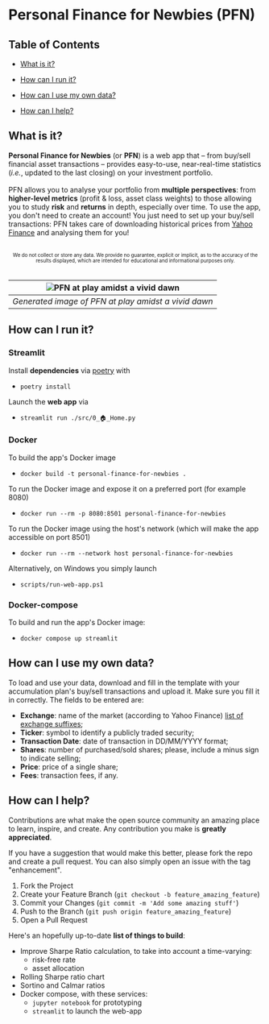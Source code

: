 # Personal Finance for Newbies (PFN)

## Table of Contents

- [What is it?](#what-is-it)

- [How can I run it?](#how-can-i-run-it)

- [How can I use my own data?](#how-can-i-use-my-own-data)

- [How can I help?](#how-can-i-help)

## What is it?
**Personal Finance for Newbies** (or **PFN**) is a web app that – from buy/sell financial asset transactions – provides easy-to-use, near-real-time statistics (*i.e.*, updated to the last closing) on your investment portfolio.
<br><br>
PFN allows you to analyse your portfolio from **multiple perspectives**: from **higher-level metrics** (profit & loss, asset class weights) to those allowing you to study **risk** and **returns** in depth, especially over time. To use the app, you don't need to create an account! You just need to set up your buy/sell transactions: PFN takes care of downloading historical prices from [Yahoo Finance](https://finance.yahoo.com/) and analysing them for you!
<br><br>
<center><sub><sup>
We do not collect or store any data. We provide no guarantee, explicit or implicit, as to the accuracy of the results displayed, which are intended for educational and informational purposes only.
</sup></sub></center>
<br>

| ![PFN at play amidst a vivid dawn](images/cover_2.jpeg) | 
|:--:| 
| *Generated image of PFN at play amidst a vivid dawn* |

## How can I run it?

### Streamlit
Install **dependencies** via [poetry](https://python-poetry.org/docs/) with

- `poetry install`

Launch the **web app** via

- `streamlit run ./src/0_🏠_Home.py`

### Docker
To build the app's Docker image

- `docker build -t personal-finance-for-newbies .`

To run the Docker image and expose it on a preferred port (for example 8080)

- `docker run --rm -p 8080:8501 personal-finance-for-newbies`

To run the Docker image using the host's network (which will make the app accessible on port 8501)

- `docker run --rm --network host personal-finance-for-newbies`

Alternatively, on Windows you simply launch

- `scripts/run-web-app.ps1`

### Docker-compose
To build and run the app's Docker image:

- `docker compose up streamlit`

## How can I use my own data?
To load and use your data, download and fill in the template with your accumulation plan's buy/sell transactions and upload it. Make sure you fill it in correctly. The fields to be entered are:

- **Exchange**: name of the market (according to Yahoo Finance) [list of exchange suffixes](https://help.yahoo.com/kb/SLN2310.html);
- **Ticker**: symbol to identify a publicly traded security;
- **Transaction Date**: date of transaction in DD/MM/YYYY format;
- **Shares**: number of purchased/sold shares; please, include a minus sign to indicate selling;
- **Price**: price of a single share;
- **Fees**: transaction fees, if any.

## How can I help?

Contributions are what make the open source community an amazing place to learn, inspire, and create. Any contribution you make is **greatly appreciated**.

If you have a suggestion that would make this better, please fork the repo and create a pull request. You can also simply open an issue with the tag "enhancement".

1. Fork the Project
2. Create your Feature Branch (`git checkout -b feature_amazing_feature`)
3. Commit your Changes (`git commit -m 'Add some amazing stuff'`)
4. Push to the Branch (`git push origin feature_amazing_feature`)
5. Open a Pull Request

Here's an hopefully up-to-date **list of things to build**:
- Improve Sharpe Ratio calculation, to take into account a time-varying:
    - risk-free rate
    - asset allocation
- Rolling Sharpe ratio chart
- Sortino and Calmar ratios
- Docker compose, with these services:
    - `jupyter notebook` for prototyping
    - `streamlit` to launch the web-app
